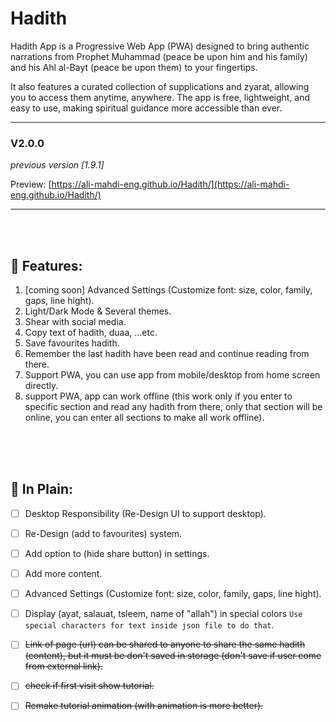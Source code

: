 # Hadith


Hadith App is a Progressive Web App (PWA) designed to bring authentic narrations from Prophet Muhammad (peace be upon him and his family) and his Ahl al-Bayt (peace be upon them) to your fingertips.

It also features a curated collection of supplications and zyarat, allowing you to access them anytime, anywhere. The app is free, lightweight, and easy to use, making spiritual guidance more accessible than ever.

---

### V2.0.0
*previous version [1.9.1]*

Preview: [https://ali-mahdi-eng.github.io/Hadith/](https://ali-mahdi-eng.github.io/Hadith/) 

---

<br>
<br>

## 🔮 Features:
1. [coming soon] Advanced Settings (Customize font: size, color, family, gaps, line hight).
2. Light/Dark Mode & Several themes.
3. Shear with social media.
4. Copy text of hadith, duaa, ...etc.
5. Save favourites hadith.
6. Remember the last hadith have been read and continue reading from there.
7. Support PWA, you can use app from mobile/desktop from home screen directly.
8. support PWA, app can work offline (this work only if you enter to specific section and read any hadith from there, only that section will be online, you can enter all sections to make all work offline).

<br>
<br>
<br>

## 📝 In Plain:
- [ ] Desktop Responsibility (Re-Design UI to support desktop).
- [ ] Re-Design (add to favourites) system.
- [ ] Add option to (hide share button) in settings.
- [ ] Add more content.
- [ ] Advanced Settings (Customize font: size, color, family, gaps, line hight).
- [ ] Display (ayat, salauat, tsleem, name of "allah") in special colors `Use special characters for text inside json file to do that`.
- [ ] ~~Link of page (url) can be shared to anyone to share the same hadith (content), but it must be don't saved in storage (don't save if user come from external link).~~
- [ ] ~~check if first visit show tutorial.~~
- [ ] ~~Remake tutorial animation (with animation is more better).~~




